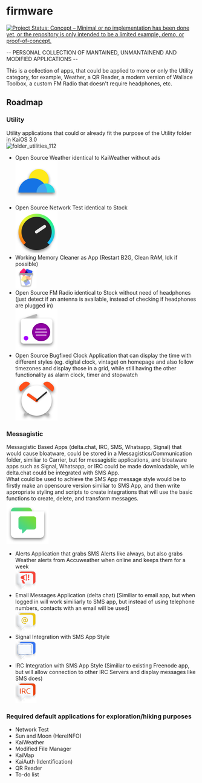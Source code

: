 # firmware
[![Project Status: Concept – Minimal or no implementation has been done yet, or the repository is only intended to be a limited example, demo, or proof-of-concept.](https://www.repostatus.org/badges/latest/concept.svg)](https://www.repostatus.org/#concept)  

-- PERSONAL COLLECTION OF MANTAINED, UNMANTAINEND AND MODIFIED APPLICATIONS --

This is a collection of apps, that could be applied to more or only the Utility category, for example, Weather, a QR Reader, a modern version of Wallace Toolbox,
a custom FM Radio that doesn't require headphones, etc.

## Roadmap

### Utility
Utility applications that could or already fit the purpose of the Utility folder in KaiOS 3.0  
![folder_utilities_112](https://user-images.githubusercontent.com/26120324/128857766-62ff115b-76e9-43df-b804-f22d75ae7284.png)

- Open Source Weather identical to KaiWeather without ads  
![icon](icons/appicons/weather_112.png)
- Open Source Network Test identical to Stock  
![icon](icons/appicons/network_test_112.png)
- Working Memory Cleaner as App (Restart B2G, Clean RAM, Idk if possible)  
![icon](icons/appicons/memory_cleaner.png)
- Open Source FM Radio identical to Stock without need of headphones (just detect if an antenna is available, instead of checking if headphones are plugged in)  
![icon](icons/appicons/fm_112.png)
- Open Source Bugfixed Clock Application that can display the time with different styles (eg. digital clock, vintage) on homepage and also follow timezones and display those in a grid, while still having the other functionality as alarm clock, timer and stopwatch  
![icon](icons/appicons/alarm_112.png)

### Messagistic

Messagistic Based Apps (delta.chat, IRC, SMS, Whatsapp, Signal) that would cause bloatware, could be stored in a Messagistics/Communication folder, similiar to Carrier, but for messagistic applications, and bloatware apps such as Signal, Whatsapp, or IRC could be made downloadable, while delta.chat could be integrated with SMS App.  
What could be used to achieve the SMS App message style would be to firstly make an opensoure version similiar to SMS App, and then write appropriate styling and scripts to create integrations that will use the basic functions to create, delete, and transform messages.  
![icon](icons/appicons/msg/folder_messages_112.png)

- Alerts Application that grabs SMS Alerts like always, but also grabs Weather alerts from Accuweather when online and keeps them for a week  
![icon](icons/appicons/msg/bubbles/alerts.png)
- Email Messages Application (delta chat) [Similiar to email app, but when logged in will work similiarly to SMS app, but instead of using telephone numbers, contacts with an email will be used]  
![icon](icons/appicons/msg/bubbles/email.png)
- Signal Integration with SMS App Style  
![icon](icons/appicons/msg/bubbles/signal.png)
- IRC Integration with SMS App Style (Similiar to existing Freenode app, but will allow connection to other IRC Servers and display messages like SMS does)  
![icon](icons/appicons/msg/bubbles/freenode.png)


### Required default applications for exploration/hiking purposes
- Network Test
- Sun and Moon (HereINFO)
- KaiWeather
- Modified File Manager
- KaiMap
- KaiAuth (Identification)
- QR Reader
- To-do list


